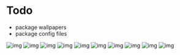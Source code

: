 # Todo
- package wallpapers
- package config files

![img](https://cdn.discordapp.com/attachments/754663292693118986/889270098521628682/1.png)
![img](https://cdn.discordapp.com/attachments/754663292693118986/889270109246488626/2.png)
![img](https://cdn.discordapp.com/attachments/754663292693118986/889270118360694824/3.png)
![img](https://cdn.discordapp.com/attachments/754663292693118986/889270126908682300/4.png)
![img](https://cdn.discordapp.com/attachments/754663292693118986/889270144868700170/5.png)
![img](https://cdn.discordapp.com/attachments/754663292693118986/889270153680920626/6.png)
![img](https://cdn.discordapp.com/attachments/754663292693118986/889270171817111552/7.png)
![img](https://cdn.discordapp.com/attachments/754663292693118986/889270186350354472/8.png)
![img](https://cdn.discordapp.com/attachments/754663292693118986/889270192750874644/9.png)
![img](https://cdn.discordapp.com/attachments/754663292693118986/889270086265868318/0.png)
